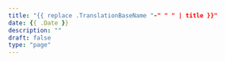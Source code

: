 ```yaml
---
title: "{{ replace .TranslationBaseName "-" " " | title }}"
date: {{ .Date }}
description: ""
draft: false
type: "page"
---
```

